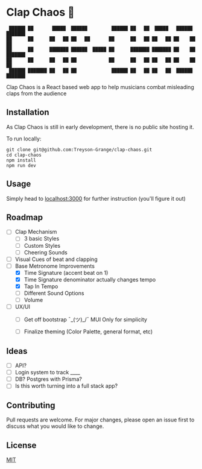 # Clap Chaos 👏

```
 ██████ ██       █████  ██████         ██████ ██   ██  █████   ██████  ███████ 
██      ██      ██   ██ ██   ██       ██      ██   ██ ██   ██ ██    ██ ██      
██      ██      ███████ ██████  █████ ██      ███████ ███████ ██    ██ ███████ 
██      ██      ██   ██ ██            ██      ██   ██ ██   ██ ██    ██      ██ 
 ██████ ███████ ██   ██ ██             ██████ ██   ██ ██   ██  ██████  ███████ 
```

Clap Chaos is a React based web app to help musicians combat misleading claps from the audience

## Installation

As Clap Chaos is still in early development, there is no public site hosting it.

To run locally:
```
git clone git@github.com:Treyson-Grange/clap-chaos.git
cd clap-chaos
npm install
npm run dev
```

## Usage

Simply head to [localhost:3000](http://localhost:3000/) for further instruction (you'll figure it out)

## Roadmap
- [ ] Clap Mechanism
    - [ ] 3 basic Styles
    - [ ] Custom Styles
    - [ ] Cheering Sounds
- [ ] Visual Cues of beat and clapping
- [ ] Base Metronome Improvements
    - [x] Time Signature (accent beat on 1)
    - [x] Time Signature denominator actually changes tempo
    - [x] Tap In Tempo
    - [ ] Different Sound Options
    - [ ] Volume
- [ ] UX/UI
    - [ ] Get off bootstrap ¯\_(ツ)_/¯ MUI Only for simplicity
    - [ ] Finalize theming (Color Palette, general format, etc)


## Ideas
- [ ] API?
- [ ] Login system to track ____
- [ ] DB? Postgres with Prisma?
- [ ] Is this worth turning into a full stack app?

## Contributing

Pull requests are welcome. For major changes, please open an issue first
to discuss what you would like to change.

## License

[MIT](/LICENSE)